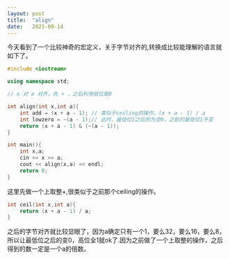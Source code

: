 ```yaml
---
layout: post
title:  "align"
date:   2021-09-14
---
```


今天看到了一个比较神奇的宏定义，关于字节对齐的,转换成比较能理解的语言就如下了。

```c++
#include <iostream>

using namespace std;

// x 对 a 对齐，先 + ，之后利用低位取0

int align(int x,int a){
    int add = (x + a - 1); // 类似于ceiling的操作，(x + a - 1) / a
    int lowzero = ~(a - 1);// 此时，最低位1之后的为全0，之前的最低位1不变
    return (x + a - 1) & (~(a - 1));
}

int main(){
    int x,a;
    cin >> x >> a;
    cout << align(x,a) << endl;
    return 0;
}
```

这里先做一个上取整+,很类似于之前那个ceiling的操作。

```c++
int ceil(int x,int a){
	return (x + a - 1) / a;
}
```

之后的字节对齐就比较显眼了，因为a确定只有一个1，要么32，要么16，要么8，所以让最低位之后的变0，高位全1就ok了.因为之前做了一个上取整的操作，之后得到的数一定是一个a的倍数。

